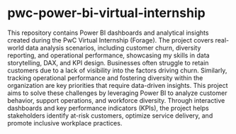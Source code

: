 # pwc-power-bi-virtual-internship
This repository contains Power BI dashboards and analytical insights created during the PwC Virtual Internship (Forage). The project covers real-world data analysis scenarios, including customer churn, diversity reporting, and operational performance, showcasing my skills in data storytelling, DAX, and KPI design.
Businesses often struggle to retain customers due to a lack of visibility into the factors driving churn. Similarly, tracking operational performance and fostering diversity within the organization are key priorities that require data-driven insights. This project aims to solve these challenges by leveraging Power BI to analyze customer behavior, support operations, and workforce diversity. Through interactive dashboards and key performance indicators (KPIs), the project helps stakeholders identify at-risk customers, optimize service delivery, and promote inclusive workplace practices.
